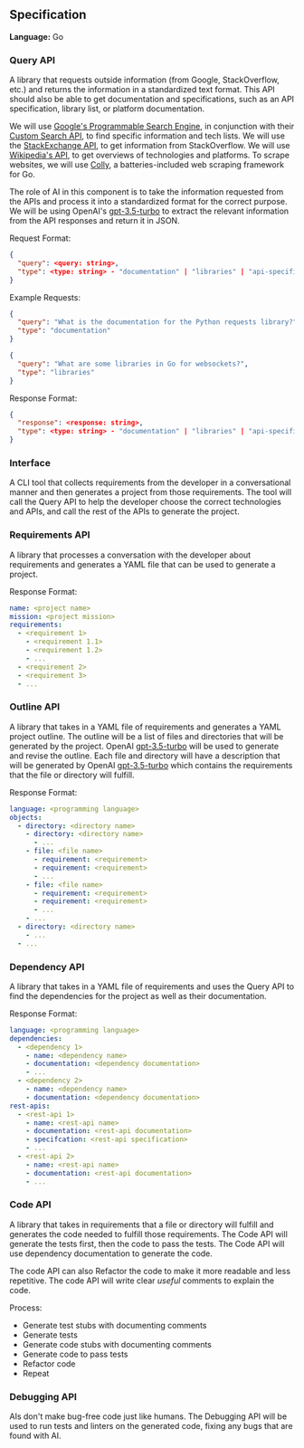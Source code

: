 ## Specification
**Language:** Go

### Query API
A library that requests outside information (from Google, StackOverflow, etc.)
and returns the information in a standardized text format. This API should also
be able to get documentation and specifications, such as an API specification,
library list, or platform documentation.

We will use [Google's Programmable Search Engine](https://programmablesearchengine.google.com/about/), 
in conjunction with their [Custom Search API](https://developers.google.com/custom-search/v1/introduction), 
to find specific information and tech lists. We will use the [StackExchange API](https://api.stackexchange.com/), 
to get information from StackOverflow. We will use [Wikipedia's API](https://www.mediawiki.org/wiki/API:Main_page),
to get overviews of technologies and platforms. To scrape websites, we will use
[Colly](https://go-colly.org/), a batteries-included web scraping framework for
Go.

The role of AI in this component is to take the information requested from the 
APIs and process it into a standardized format for the correct purpose. We will
be using OpenAI's [gpt-3.5-turbo](https://platform.openai.com/docs/models/gpt-3-5) to
extract the relevant information from the API responses and return it in JSON.

Request Format:
```json
{
  "query": <query: string>,
  "type": <type: string> - "documentation" | "libraries" | "api-specification" | "overview" | "other"
}
```

Example Requests:
```json
{
  "query": "What is the documentation for the Python requests library?",
  "type": "documentation"
}
```
```json
{
  "query": "What are some libraries in Go for websockets?",
  "type": "libraries"
}
```

Response Format:
```json
{
  "response": <response: string>,
  "type": <type: string> - "documentation" | "libraries" | "api-specification" | "overview" | "other"
}
```

### Interface
A CLI tool that collects requirements from the developer in a conversational 
manner and then generates a project from those requirements. The tool will call
the Query API to help the developer choose the correct technologies and APIs, 
and call the rest of the APIs to generate the project.

### Requirements API
A library that processes a conversation with the developer about requirements and 
generates a YAML file that can be used to generate a project.

Response Format:
```yaml
name: <project name>
mission: <project mission>
requirements:
  - <requirement 1>
    - <requirement 1.1>
    - <requirement 1.2>
    - ...
  - <requirement 2>
  - <requirement 3>
  - ...
```

### Outline API
A library that takes in a YAML file of requirements and generates a YAML project 
outline. The outline will be a list of files and directories that will be 
generated by the project. OpenAI [gpt-3.5-turbo](https://platform.openai.com/docs/models/gpt-3-5) 
will be used to generate and revise the outline. 
Each file and directory will have a description that will be generated by
OpenAI [gpt-3.5-turbo](https://platform.openai.com/docs/models/gpt-3-5) which contains the
requirements that the file or directory will fulfill.

Response Format:
```yaml
language: <programming language>
objects:
  - directory: <directory name>
    - directory: <directory name>
      - ...
    - file: <file name>
      - requirement: <requirement>
      - requirement: <requirement>
      - ...
    - file: <file name>
      - requirement: <requirement>
      - requirement: <requirement>
      - ...
    - ...
  - directory: <directory name>
    - ...
  - ...
```

### Dependency API
A library that takes in a YAML file of requirements and uses the Query API to
find the dependencies for the project as well as their documentation.

Response Format:
```yaml
language: <programming language>
dependencies:
  - <dependency 1>
    - name: <dependency name>
    - documentation: <dependency documentation>
    - ...
  - <dependency 2>
    - name: <dependency name>
    - documentation: <dependency documentation>
rest-apis:
  - <rest-api 1>
    - name: <rest-api name>
    - documentation: <rest-api documentation>
    - specifcation: <rest-api specification>
    - ...
  - <rest-api 2>
    - name: <rest-api name>
    - documentation: <rest-api documentation>
    - ...
```

### Code API
A library that takes in requirements that a file or directory will fulfill and
generates the code needed to fulfill those requirements. The Code API will 
generate the tests first, then the code to pass the tests. The Code API will
use dependency documentation to generate the code.

The code API can also Refactor the code to make it more readable and less 
repetitive. The code API will write clear _useful_ comments to explain the code.

Process:
* Generate test stubs with documenting comments
* Generate tests
* Generate code stubs with documenting comments
* Generate code to pass tests
* Refactor code
* Repeat

### Debugging API
AIs don't make bug-free code just like humans. The Debugging API will be used to
run tests and linters on the generated code, fixing any bugs that are found with
AI.
